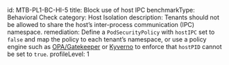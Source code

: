 <p>id: MTB-PL1-BC-HI-5
title: Block use of host IPC
benchmarkType: Behavioral Check
category: Host Isolation
description: Tenants should not be allowed to share the host&rsquo;s inter-process communication (IPC) namespace.
remediation: Define a <code>PodSecurityPolicy</code> with <code>hostIPC</code> set to <code>false</code> and map the policy to each tenant&rsquo;s namespace, or use a policy engine such as <a href="https://github.com/open-policy-agent/gatekeeper">OPA/Gatekeeper</a> or <a href="https://kyverno.io">Kyverno</a> to enforce that <code>hostPID</code> cannot be set to <code>true</code>.
profileLevel: 1</p>

